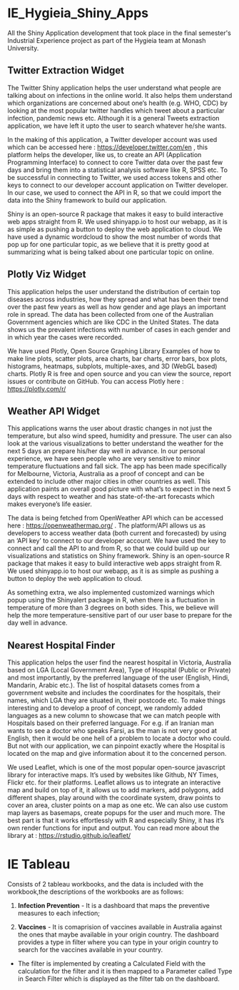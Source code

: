 # IE_Hygieia_Shiny_Apps
All the Shiny Application development that took place in the final semester's Industrial Experience project as part of the Hygieia team at Monash University.

## Twitter Extraction Widget

The Twitter Shiny application helps the user understand what people are talking about on infections in the online world. It also helps them understand which organizations are concerned about one’s health (e.g. WHO, CDC) by looking at the most popular twitter handles which tweet about a particular infection, pandemic news etc. Although it is a general Tweets extraction application, we have left it upto the user to search whatever he/she wants. 

In the making of this application, a Twitter developer account was used which can be accessed here : https://developer.twitter.com/en , this platform helps the developer, like us, to create an API (Application Programming Interface) to connect to core Twitter data over the past few days and bring them into a statistical analysis software like R, SPSS etc. To be successful in connecting to Twitter, we used access tokens and other keys to connect to our developer account application on Twitter developer. In our case, we used to connect the API in R, so that we could import the data into the Shiny framework to build our application. 

Shiny is an open-source R package that makes it easy to build interactive web apps straight from R. We used shinyapp.io to host our webapp, as it is as simple as pushing a button to deploy the web application to cloud. We have used a dynamic wordcloud to show the most number of words that pop up for one particular topic, as we believe that it is pretty good at summarizing what is being talked about one particular topic on online. 


## Plotly Viz Widget
This application helps the user understand the distribution of certain top diseases across industries, how they spread and what has been their trend over the past few years as well as how gender and age plays an important role in spread.  The data has been collected from one of the Australian Government agencies which are like CDC in the United States. The data shows us the prevalent infections with number of cases in each gender and in which year the cases were recorded. 

We have used Plotly, Open Source Graphing Library Examples of how to make line plots, scatter plots, area charts, bar charts, error bars, box plots, histograms, heatmaps, subplots, multiple-axes, and 3D (WebGL based) charts. Plotly R is free and open source and you can view the source, report issues or contribute on GitHub. You can access Plotly here : https://plotly.com/r/


## Weather API Widget

This applications warns the user about drastic changes in not just the temperature, but also wind speed, humidity and pressure. The user can also look at the various visualizations to better understand the weather for the next 5 days an prepare his/her day well in advance. In our personal experience, we have seen people who are very sensitive to minor temperature fluctuations and fall sick. The app has been made specifically for Melbourne, Victoria, Australia as a proof of concept and can be extended to include other major cities in other countries as well. This application paints an overall good picture with what’s to expect in the next 5 days with respect to weather and has state-of-the-art forecasts which makes everyone’s life easier.

The data is being fetched from OpenWeather API which can be accessed here : https://openweathermap.org/ . The platform/API allows us as developers to access weather data (both current and forecasted) by using an ‘API key’ to connect to our developer account. We have used the key to connect and call the API to and from R, so that we could build up our visualizations and statistics on Shiny framework. Shiny is an open-source R package that makes it easy to build interactive web apps straight from R. We used shinyapp.io to host our webapp, as it is as simple as pushing a button to deploy the web application to cloud. 

As something extra, we also implemented customized warnings which popup using the Shinyalert package in R, when there is a fluctuation in temperature of more than 3 degrees on both sides. This, we believe will help the more temperature-sensitive part of our user base to prepare for the day well in advance. 


## Nearest Hospital Finder

This application helps the user find the nearest hospital in Victoria, Australia based on LGA (Local Government Area), Type of Hospital (Public or Private) and most importantly, by the preferred language of the user (English, Hindi, Mandarin, Arabic etc.). The list of hospital datasets comes from a government website and includes the coordinates for the hospitals, their names, which LGA they are situated in, their postcode etc. To make things interesting and to develop a proof of concept, we randomly added languages as a new column to showcase that we can match people with Hospitals based on their preferred language. For e.g. if an Iranian man wants to see a doctor who speaks Farsi, as the man is not very good at English, then it would be one hell of a problem to locate a doctor who could. But not with our application, we can pinpoint exactly where the Hospital is located on the map and give information about it to the concerned person.

We used Leaflet, which is one of the most popular open-source javascript library for interactive maps. It’s used by websites like Github, NY Times, Flickr etc. for their platforms. Leaflet allows us to integrate an interactive map and build on top of it, it allows us to add markers, add polygons, add different shapes, play around with the coordinate system, draw points to cover an area, cluster points on a map as one etc. We can also use custom map layers as basemaps, create popups for the user and much more. The best part is that it works effortlessly with R and especially Shiny, it has it’s own render functions for input and output. You can read more about the library at : https://rstudio.github.io/leaflet/ 

# IE Tableau

Consists of 2 tableau workbooks, and the data is included with the workbook,the descriptions of the workbooks are as follows:

1. **Infection Prevention** - It is a dashboard that maps the preventive measures to each infection;

2. **Vaccines** - It is comaprision of vaccines available in Australia against the ones that maybe available in your origin country. The dashboard provides a type in filter where you can type in your origin country to search for the vaccines available in your country. 
- The filter is implemented by creating a Calculated Field with the calculation for the filter and it is then mapped to a Parameter called Type in Search Filter which is displayed as the filter tab on the dashboard.
